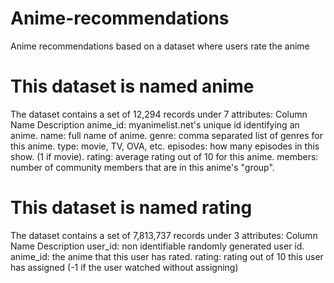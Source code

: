 # Anime-recommendations
Anime recommendations based on a dataset where users rate the anime
# This dataset is named anime
The dataset contains a set of 12,294 records under 7 attributes:
Column Name	    Description
anime_id:	      myanimelist.net's unique id identifying an anime.
name:	          full name of anime.
genre:	        comma separated list of genres for this anime.
type:	          movie, TV, OVA, etc.
episodes:	      how many episodes in this show. (1 if movie).
rating:	        average rating out of 10 for this anime.
members:	      number of community members that are in this anime's "group".
# This dataset is named rating
The dataset contains a set of 7,813,737 records under 3 attributes:
Column Name	    Description
user_id:	      non identifiable randomly generated user id.
anime_id:	      the anime that this user has rated.
rating:	        rating out of 10 this user has assigned (-1 if the user watched without assigning)

